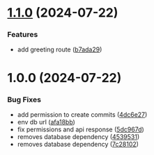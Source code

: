 # [1.1.0](https://github.com/LopesGabriel/rocketseat.ci.api/compare/v1.0.0...v1.1.0) (2024-07-22)


### Features

* add greeting route ([b7ada29](https://github.com/LopesGabriel/rocketseat.ci.api/commit/b7ada299fc44cccae6ce51ead49021b6db1b450b))

# 1.0.0 (2024-07-22)


### Bug Fixes

* add permission to create commits ([4dc6e27](https://github.com/LopesGabriel/rocketseat.ci.api/commit/4dc6e2769ce4c96f6c2b623198b8285491c00595))
* env db url ([afa18bb](https://github.com/LopesGabriel/rocketseat.ci.api/commit/afa18bb9cd3fab4b0b1a7f2c5803c8cda58ab555))
* fix permissions and api response ([5dc967d](https://github.com/LopesGabriel/rocketseat.ci.api/commit/5dc967d8e2156d22f66b622711d0b70b217a94aa))
* removes database dependency ([4539531](https://github.com/LopesGabriel/rocketseat.ci.api/commit/4539531e2f737d16516efd9acd1dcbe5d7cfa8f4))
* removes database dependency ([7c28102](https://github.com/LopesGabriel/rocketseat.ci.api/commit/7c281028b6d3662d81ce773550c9b7c888d327fc))
